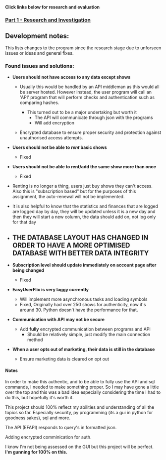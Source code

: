 #### Click links below for research and evaluation
### [Part 1 - Research and Investigation](https://github.com/ZProLegend007/Project-Data-Management-SQL/blob/main/Part1.md)

## Development notes:
This lists changes to the program since the research stage due to unforseen issues or ideas and general fixes.

### Found issues and solutions:
- **Users should not have access to any data except shows**
  - Usually this would be handled by an API middleman as this would all be server hosted. However instead, the user program will call an 'API' program that will perform checks and authentication such as comparing hashes.
    - This turned out to be a major undertaking but worth it
      - The API will communicate through json with the programs
      - Will add encryption 
      
  - Encrypted database to ensure proper security and protection against unauthorised access attempts.
 
- **Users should not be able to _rent_ basic shows**
  - Fixed
  
- **Users should not be able to rent/add the same show more than once**
  - Fixed
 
- Renting is no longer a thing, users just buy shows they can't access. Also this is "subscription based" but for the purposes of this assignment, the auto-renewal will not be implemented.
- It is also helpful to know that the statistics and finances that are logged are logged day by day, they will be updated unless it is a new day and then they will start a new column, the data should add on, not log only for that day

- **THE DATABASE LAYOUT HAS CHANGED IN ORDER TO HAVE A MORE OPTIMISED DATABASE WITH BETTER DATA INTEGRITY**
  - 
  
- **Subscription level should update immediately on account page after being changed**
  - Fixed
  
- **EasyUserFlix is very laggy currently**
  - Will implement more asynchronous tasks and loading symbols
  - Fixed, Originally had over 250 shows for authenticity, now it's around 30. Python doesn't have the performance for that.
 
- **Communication with API may not be secure**
  - Add **fully** encrypted communication between programs and API
    - Should be relatively simple, just modify the main connection method

- **When a user opts out of marketing, their data is still in the database**
  - Ensure marketing data is cleared on opt out
 
#### Notes

In order to make this authentic, and to be able to fully use the API and sql commands, I needed to make something proper. So I may have gone a little over the top and this was a bad idea especially considering the time I had to do this, but hopefully it's worth it. 

This project should 100% reflect my abilities and understanding of all the topics so far. Especially security, py programming (its a gui in python for goodness sakes), sql and more.

The API (EFAPI) responds to query's in formatted json.

Adding encrypted comminication for auth.

I know I'm not being assessed on the GUI but this project will be perfect. **I'm gunning for 100% on this.** 
